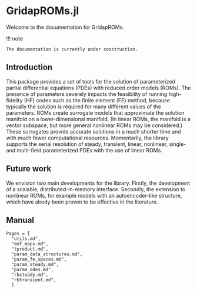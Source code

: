 # GridapROMs.jl 

Welcome to the documentation for GridapROMs. 

!!! note 

    The documentation is currently under construction.

## Introduction

This package provides a set of tools for the solution of parameterized partial differential equations (PDEs) with reduced order models (ROMs). The presence of parameters severely impacts the feasibility of running high-fidelity (HF) codes such as the finite element (FE) method, because typically the solution is required for many different values of the parameters. ROMs create surrogate models that approximate the solution manifold on a lower-dimensional manifold. (In linear ROMs, the manifold is a vector subspace, but more general nonlinear ROMs may be considered.) These surrogates provide accurate solutions in a much shorter time and with much fewer computational resources. Momentarily, the library supports the serial resolution of steady, transient, linear, nonlinear, single- and multi-field parameterized PDEs with the use of linear ROMs. 

## Future work

We envision two main developments for the library. Firstly, the development of a scalable, distributed-in-memory interface. Secondly, the extension to nonlinear ROMs, for example models with an autoencoder-like structure, which have alredy been proven to be effective in the literature.

## Manual

```@contents
Pages = [
  "utils.md",
  "dof_maps.md",
  "tproduct.md",
  "param_data_structures.md",
  "param_fe_spaces.md",
  "param_steady.md",
  "param_odes.md",
  "rbsteady.md",
  "rbtransient.md",
  ]
```
